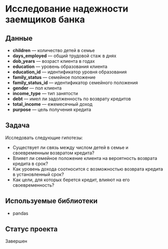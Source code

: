 # Исследование надежности заемщиков банка

## Данные

- **children** — количество детей в семье
- **days_employed** — общий трудовой стаж в днях
- **dob_years** — возраст клиента в годах
- **education** — уровень образования клиента
- **education_id** — идентификатор уровня образования
- **family_status** — семейное положение
- **family_status_id** — идентификатор семейного положения
- **gender** — пол клиента
- **income_type** — тип занятости
- **debt** — имел ли задолженность по возврату кредитов
- **total_income** — ежемесячный доход
- **purpose** — цель получения кредита

## Задача

Исследовать следующие гипотезы:

- Существует ли связь между числом детей в семье и своевременным возвратом кредита?
- Влияет ли семейное положение клиента на вероятность возврата кредита в срок?
- Как уровень дохода соотносится с возможностью возврата кредита в установленный срок?
- Как цели, для которых берется кредит, влияют на его своевременность?

## Используемые библиотеки

- pandas

## Статус проекта

Завершен

